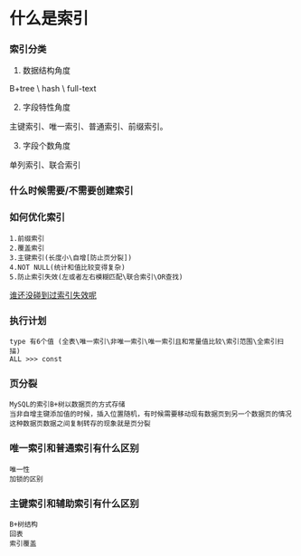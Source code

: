 
# 什么是索引


### 索引分类

1. 数据结构角度

B+tree \ hash \ full-text

2. 字段特性角度

主键索引、唯一索引、普通索引、前缀索引。

3. 字段个数角度

单列索引、联合索引


### 什么时候需要/不需要创建索引

### 如何优化索引
```
1.前缀索引
2.覆盖索引
3.主键索引(长度小\自增[防止页分裂])
4.NOT NULL(统计和值比较变得复杂)
5.防止索引失效(左或者左右模糊匹配\联合索引\OR查找)
```

[谁还没碰到过索引失效呢](https://mp.weixin.qq.com/s/lEx6iRRP3MbwJ82Xwp675w)

### 执行计划
```
type 有6个值 (全表\唯一索引\非唯一索引\唯一索引且和常量值比较\索引范围\全索引扫描)
ALL >>> const
```

### 页分裂
```
MySQL的索引B+树以数据页的方式存储
当非自增主键添加值的时候，插入位置随机，有时候需要移动现有数据页到另一个数据页的情况
这种数据页数据之间复制转存的现象就是页分裂
```


### 唯一索引和普通索引有什么区别
```
唯一性
加锁的区别
```


### 主键索引和辅助索引有什么区别
```
B+树结构
回表
索引覆盖
```